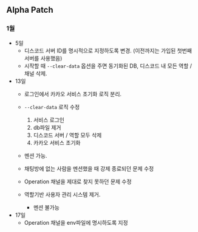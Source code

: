 ## Alpha Patch
### 1월
- 5일
    - 디스코드 서버 ID를 명시적으로 지정하도록 변경. (이전까지는 가입된 첫번째 서버를 사용했음)
    - 시작할 때 `--clear-data` 옵션을 주면 동기화된 DB, 디스코드 내 모든 역할 / 채널 삭제.
- 13일
    - 로그인에서 카카오 서비스 초기화 로직 분리.
    - `--clear-data` 로직 수정
        1. 서비스 로그인
        1. db파일 제거
        1. 디스코드 서버 / 역할 모두 삭제
        1. 카카오 서비스 초기화
    - 멘션 가능.
    - 채팅방에 없는 사람을 멘션했을 때 강제 종료되던 문제 수정
    - Operation 채널을 제대로 찾지 못하던 문제 수정
    
    - 역할기반 사용자 관리 시스템 제거.
        - 멘션 불가능
- 17일
    - Operation 채널을 env파일에 명시하도록 지정
